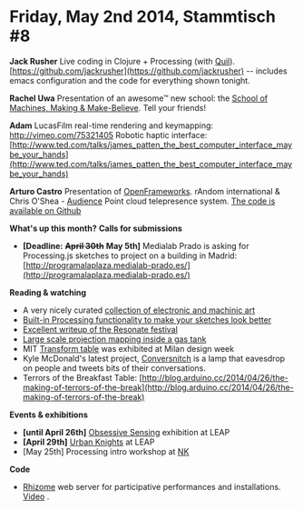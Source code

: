 # **Friday, May 2nd 2014, Stammtisch #8**

**Jack Rusher**
Live coding in Clojure + Processing (with [Quil](https://github.com/quil/quil)).
[https://github.com/jackrusher](https://github.com/jackrusher) -- includes emacs configuration and the code for everything shown tonight.

**Rachel Uwa**
Presentation of an awesome™ new school: the [School of Machines, Making & Make-Believe](http://schoolofma.org/). Tell your friends!

**Adam**
LucasFilm real-time rendering and keymapping: [http://](http://vimeo.com/75321405)[vimeo.com/75321405](http://vimeo.com/75321405) 
Robotic haptic interface: [http://www.ted.com/talks/james_patten_the_best_computer_interface_maybe_your_hands](http://www.ted.com/talks/james_patten_the_best_computer_interface_maybe_your_hands)

**Arturo Castro**
Presentation of [OpenFrameworks](http://www.openframeworks.cc/).
rAndom international & Chris O'Shea - [Audience](https://www.youtube.com/watch?v=DZXRfb5U_ug)
Point cloud telepresence system. [The code is available on Github](https://github.com/arturoc/ofxGstRTP)

**What's up this month?**
**Calls for submissions**

- **[Deadline:** ~~**April 30th**~~ **May 5th]** Medialab Prado is asking for Processing.js sketches to project on a building in Madrid: [http://programalaplaza.medialab-prado.es/](http://programalaplaza.medialab-prado.es/)

**Reading & watching**

- A very nicely curated [collection of electronic and machinic art](http://ninevolts.pbworks.com/w/page/10102031/Electronic%20Artworks)
- [Built-in Processing functionality to make your sketches look better](http://creative-co.de/better_looking_processing/)
- [Excellent writeup of the Resonate festival](http://resonate2014.jplusplus.org/)
- [Large scale projection mapping inside a gas tank](https://vimeo.com/92187746)
- MIT [Transform table](https://www.youtube.com/watch?v=jF9gyHtQdqs) was exhibited at Milan design week
- Kyle McDonald's latest project, [Conversnitch](http://www.wired.com/2014/04/coversnitch-eavesdropping-lightbulb/) is a lamp that eavesdrop on people and tweets bits of their conversations. 
- Terrors of the Breakfast Table: [http://blog.arduino.cc/2014/04/26/the-making-of-terrors-of-the-break](http://blog.arduino.cc/2014/04/26/the-making-of-terrors-of-the-break)

**Events & exhibitions**

- **[until April 26th]** [Obsessive Sensing](https://www.facebook.com/events/584962824926428/) exhibition at LEAP 
- **[April 29th]** [Urban Knights](http://www.eventbrite.ie/e/urban-knights-tickets-11385974757) at LEAP
- [May 25th] Processing intro workshop at [NK](http://www.nkprojekt.de/) 

**Code**

- [Rhizome](https://github.com/sebpiq/rhizome) web server for participative performances and installations. [Video](https://vimeo.com/92586493) .


